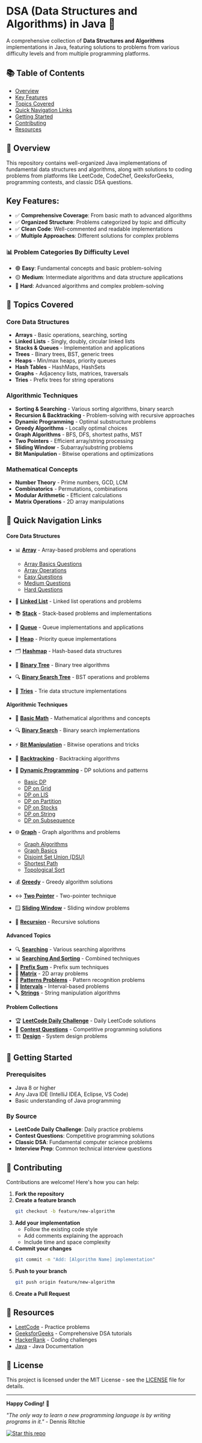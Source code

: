 # DSA (Data Structures and Algorithms) in Java 🚀

A comprehensive collection of **Data Structures and Algorithms** implementations in Java, featuring solutions to problems from various difficulty levels and from multiple programming platforms.

## 📚 Table of Contents

- [Overview](#-overview)
- [Key Features](#Key-features)
- [Topics Covered](#-topics-covered)
- [Quick Navigation Links](#-quick-navigation-links)
- [Getting Started](#-getting-started)
- [Contributing](#-contributing)
- [Resources](#-resources)

## 🎯 Overview

This repository contains well-organized Java implementations of fundamental data structures and algorithms, along with solutions to coding problems from platforms like LeetCode, CodeChef, GeeksforGeeks, programming contests, and classic DSA questions.

## Key Features:
- ✅ **Comprehensive Coverage**: From basic math to advanced algorithms
- ✅ **Organized Structure**: Problems categorized by topic and difficulty
- ✅ **Clean Code**: Well-commented and readable implementations
- ✅ **Multiple Approaches**: Different solutions for complex problems

### 📊 Problem Categories By Difficulty Level
- 🟢 **Easy**: Fundamental concepts and basic problem-solving
- 🟡 **Medium**: Intermediate algorithms and data structure applications
- 🔴 **Hard**: Advanced algorithms and complex problem-solving
## 🧩 Topics Covered

### Core Data Structures
- **Arrays** - Basic operations, searching, sorting
- **Linked Lists** - Singly, doubly, circular linked lists
- **Stacks & Queues** - Implementation and applications
- **Trees** - Binary trees, BST, generic trees
- **Heaps** - Min/max heaps, priority queues
- **Hash Tables** - HashMaps, HashSets
- **Graphs** - Adjacency lists, matrices, traversals
- **Tries** - Prefix trees for string operations

### Algorithmic Techniques
- **Sorting & Searching** - Various sorting algorithms, binary search
- **Recursion & Backtracking** - Problem-solving with recursive approaches
- **Dynamic Programming** - Optimal substructure problems
- **Greedy Algorithms** - Locally optimal choices
- **Graph Algorithms** - BFS, DFS, shortest paths, MST
- **Two Pointers** - Efficient array/string processing
- **Sliding Window** - Subarray/substring problems
- **Bit Manipulation** - Bitwise operations and optimizations

### Mathematical Concepts
- **Number Theory** - Prime numbers, GCD, LCM
- **Combinatorics** - Permutations, combinations
- **Modular Arithmetic** - Efficient calculations
- **Matrix Operations** - 2D array manipulations


## 🔗 Quick Navigation Links

#### **Core Data Structures**

- 📊 [**Array**](./Array/) - Array-based problems and operations
  - [Array Basics Questions](./Array/Array%20Basics%20Questions/)
  - [Array Operations](./Array/Array%20Operations/)
  - [Easy Questions](./Array/Easy%20Questions/)
  - [Medium Questions](./Array/Medium%20Question/)
  - [Hard Questions](./Array/Hard%20Questions/)

- 🔗 [**Linked List**](./Linked%20List/) - Linked list operations and problems
- 📚 [**Stack**](./Stack/) - Stack-based problems and implementations
- 🚶 [**Queue**](./Queue/) - Queue implementations and applications
- 🎯 [**Heap**](./Heap/) - Priority queue implementations
- 🗂️ [**Hashmap**](./Hashmap/) - Hash-based data structures
- 🌳 [**Binary Tree**](./Binary%20Tree/) - Binary tree algorithms
- 🔍 [**Binary Search Tree**](./Binary%20Search%20Tree/) - BST operations and problems
- 📝 [**Tries**](./Tries/) - Trie data structure implementations

#### **Algorithmic Techniques**

- 🔢 [**Basic Math**](./Basic%20Math/) - Mathematical algorithms and concepts
- 🔍 [**Binary Search**](./Binary%20Search/) - Binary search implementations
- ⚡ [**Bit Manipulation**](./Bit%20Manipualtion/) - Bitwise operations and tricks
- 🔄 [**Backtracking**](./Backtracking/) - Backtracking algorithms
- 🎯 [**Dynamic Programming**](./Dynamic%20Programming/) - DP solutions and patterns
  - [Basic DP](./Dynamic%20Programming/Basic/)
  - [DP on Grid](./Dynamic%20Programming/DP%20on%20Grid/)
  - [DP on LIS](./Dynamic%20Programming/DP%20on%20LIS/)
  - [DP on Partition](./Dynamic%20Programming/DP%20on%20Partition/)
  - [DP on Stocks](./Dynamic%20Programming/DP%20on%20Stocks/)
  - [DP on String](./Dynamic%20Programming/DP%20on%20String/)
  - [DP on Subsequence](./Dynamic%20Programming/DP%20on%20Subsequence/)

- 🌐 [**Graph**](./Graph/) - Graph algorithms and problems
  - [Graph Algorithms](./Graph/Algorithms/)
  - [Graph Basics](./Graph/Basics/)
  - [Disjoint Set Union (DSU)](./Graph/DSU/)
  - [Shortest Path](./Graph/Shortest%20Path/)
  - [Topological Sort](./Graph/TopologicalSort/)

- 💰 [**Greedy**](./Greedy/) - Greedy algorithm solutions
- ↔️ [**Two Pointer**](./Two%20Pointer/) - Two-pointer technique
- 🪟 [**Sliding Window**](./Sliding%20Window/) - Sliding window problems
- 🔄 [**Recursion**](./Recursion/) - Recursive solutions

#### **Advanced Topics**

- 🔍 [**Searching**](./Searching/) - Various searching algorithms
- 📊 [**Searching And Sorting**](./Searching%20And%20Sorting/) - Combined techniques
- 🧮 [**Prefix Sum**](./Prefix%20Sum/) - Prefix sum techniques
- 📐 [**Matrix**](./Matrix/) - 2D array problems
- 🎨 [**Patterns Problems**](./Patterns%20Problems/) - Pattern recognition problems
- 📅 [**Intervals**](./Intervals/) - Interval-based problems
- 🔤 [**Strings**](./Strings/) - String manipulation algorithms

#### **Problem Collections**

- 🏆 [**LeetCode Daily Challenge**](./Leetcode%20Daily%20Challenge/) - Daily LeetCode solutions
- 🎯 [**Contest Questions**](./Contest%20Question/) - Competitive programming solutions
- 🏗️ [**Design**](./Design/) - System design problems

## 🚀 Getting Started

### Prerequisites
- Java 8 or higher
- Any Java IDE (IntelliJ IDEA, Eclipse, VS Code)
- Basic understanding of Java programming


### By Source
- **LeetCode Daily Challenge**: Daily practice problems
- **Contest Questions**: Competitive programming solutions
- **Classic DSA**: Fundamental computer science problems
- **Interview Prep**: Common technical interview questions

## 🤝 Contributing

Contributions are welcome! Here's how you can help:

1. **Fork the repository**
2. **Create a feature branch**
   ```bash
   git checkout -b feature/new-algorithm
   ```
3. **Add your implementation**
   - Follow the existing code style
   - Add comments explaining the approach
   - Include time and space complexity
4. **Commit your changes**
   ```bash
   git commit -m "Add: [Algorithm Name] implementation"
   ```
5. **Push to your branch**
   ```bash
   git push origin feature/new-algorithm
   ```
6. **Create a Pull Request**

## 📖 Resources

- [LeetCode](https://leetcode.com/) - Practice problems
- [GeeksforGeeks](https://www.geeksforgeeks.org/) - Comprehensive DSA tutorials
- [HackerRank](https://www.hackerrank.com/) - Coding challenges
- [Java](https://docs.oracle.com/javase/tutorial/) - Java Documentation


## 📝 License

This project is licensed under the MIT License - see the [LICENSE](LICENSE) file for details.

---

**Happy Coding!** 🎯

*"The only way to learn a new programming language is by writing programs in it."* - Dennis Ritchie

[![Star this repo](https://img.shields.io/badge/⭐-Star%20this%20repo-yellow?style=for-the-badge)](https://github.com/Navneetsingh04/Data-Structures-and-Algorithms)
